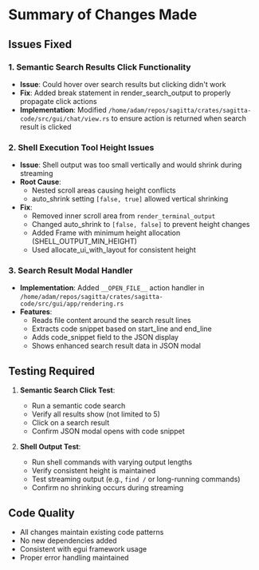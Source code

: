 # Summary of Changes Made

## Issues Fixed

### 1. Semantic Search Results Click Functionality
- **Issue**: Could hover over search results but clicking didn't work
- **Fix**: Added break statement in render_search_output to properly propagate click actions
- **Implementation**: Modified `/home/adam/repos/sagitta/crates/sagitta-code/src/gui/chat/view.rs` to ensure action is returned when search result is clicked

### 2. Shell Execution Tool Height Issues
- **Issue**: Shell output was too small vertically and would shrink during streaming
- **Root Cause**: 
  - Nested scroll areas causing height conflicts
  - auto_shrink setting `[false, true]` allowed vertical shrinking
- **Fix**: 
  - Removed inner scroll area from `render_terminal_output`
  - Changed auto_shrink to `[false, false]` to prevent height changes
  - Added Frame with minimum height allocation (SHELL_OUTPUT_MIN_HEIGHT)
  - Used allocate_ui_with_layout for consistent height

### 3. Search Result Modal Handler
- **Implementation**: Added `__OPEN_FILE__` action handler in `/home/adam/repos/sagitta/crates/sagitta-code/src/gui/app/rendering.rs`
- **Features**:
  - Reads file content around the search result lines
  - Extracts code snippet based on start_line and end_line
  - Adds code_snippet field to the JSON display
  - Shows enhanced search result data in JSON modal

## Testing Required

1. **Semantic Search Click Test**:
   - Run a semantic code search
   - Verify all results show (not limited to 5)
   - Click on a search result
   - Confirm JSON modal opens with code snippet

2. **Shell Output Test**:
   - Run shell commands with varying output lengths
   - Verify consistent height is maintained
   - Test streaming output (e.g., `find /` or long-running commands)
   - Confirm no shrinking occurs during streaming

## Code Quality
- All changes maintain existing code patterns
- No new dependencies added
- Consistent with egui framework usage
- Proper error handling maintained